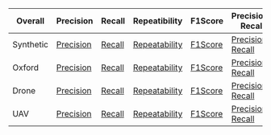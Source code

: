 |Overall|Precision|Recall|Repeatibility|F1Score|Precision-Recall|Timings|Inliers|Inliers-Matches|
|---|---|---|---|---|---|---|---|---|
|Synthetic| [Precision](https://abbaselmas.github.io/Phd-Evaluation/html/synthetic_Precision.html)    | [Recall](https://abbaselmas.github.io/Phd-Evaluation/html/synthetic_Recall.html)    | [Repeatability](https://abbaselmas.github.io/Phd-Evaluation/html/synthetic_Repeatibility.html)  | [F1Score](https://abbaselmas.github.io/Phd-Evaluation/html/synthetic_F1Score.html)  | [Precision-Recall](https://abbaselmas.github.io/Phd-Evaluation/html/synthetic_Precision-Recall.html)    | [Timings](https://abbaselmas.github.io/Phd-Evaluation/html/synthetic_timing.html)   | [Inliers](https://abbaselmas.github.io/Phd-Evaluation/html/synthetic_Inliers.html)   | [Inliers-Matches](https://abbaselmas.github.io/Phd-Evaluation/html/synthetic_Inliers-Matches.html)   |
|Oxford|    [Precision](https://abbaselmas.github.io/Phd-Evaluation/html/oxford_Precision.html)       | [Recall](https://abbaselmas.github.io/Phd-Evaluation/html/oxford_Recall.html)       | [Repeatability](https://abbaselmas.github.io/Phd-Evaluation/html/oxford_Repeatibility.html)     | [F1Score](https://abbaselmas.github.io/Phd-Evaluation/html/oxford_F1Score.html)     | [Precision-Recall](https://abbaselmas.github.io/Phd-Evaluation/html/oxford_Precision-Recall.html)       | [Timings](https://abbaselmas.github.io/Phd-Evaluation/html/oxford_timing.html)      | [Inliers](https://abbaselmas.github.io/Phd-Evaluation/html/oxford_Inliers.html)      | [Inliers-Matches](https://abbaselmas.github.io/Phd-Evaluation/html/oxford_Inliers-Matches.html)      |
|Drone|     [Precision](https://abbaselmas.github.io/Phd-Evaluation/html/drone_Precision.html)        | [Recall](https://abbaselmas.github.io/Phd-Evaluation/html/drone_Recall.html)        | [Repeatability](https://abbaselmas.github.io/Phd-Evaluation/html/drone_Repeatibility.html)      | [F1Score](https://abbaselmas.github.io/Phd-Evaluation/html/drone_F1Score.html)      | [Precision-Recall](https://abbaselmas.github.io/Phd-Evaluation/html/drone_Precision-Recall.html)        | [Timings](https://abbaselmas.github.io/Phd-Evaluation/html/drone_timing.html)       | [Inliers](https://abbaselmas.github.io/Phd-Evaluation/html/drone_Inliers.html)       | [Inliers-Matches](https://abbaselmas.github.io/Phd-Evaluation/html/drone_Inliers-Matches.html)       |
|UAV|       [Precision](https://abbaselmas.github.io/Phd-Evaluation/html/uav_Precision.html)          | [Recall](https://abbaselmas.github.io/Phd-Evaluation/html/uav_Recall.html)          | [Repeatability](https://abbaselmas.github.io/Phd-Evaluation/html/uav_Repeatibility.html)        | [F1Score](https://abbaselmas.github.io/Phd-Evaluation/html/uav_F1Score.html)        | [Precision-Recall](https://abbaselmas.github.io/Phd-Evaluation/html/uav_Precision-Recall.html)          | [Timings](https://abbaselmas.github.io/Phd-Evaluation/html/uav_timing.html)         | [Inliers](https://abbaselmas.github.io/Phd-Evaluation/html/uav_Inliers.html)         | [Inliers-Matches](https://abbaselmas.github.io/Phd-Evaluation/html/uav_Inliers-Matches.html)         |
